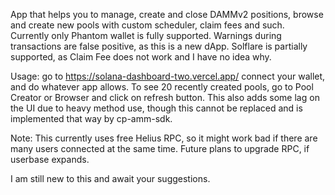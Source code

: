 App that helps you to manage, create and close DAMMv2 positions, browse and create new pools with custom scheduler, claim fees and such.
Currently only Phantom wallet is fully supported. Warnings during transactions are false positive, as this is a new dApp. Solflare is partially supported, as Claim Fee does not work and I have no idea why.

Usage: go to https://solana-dashboard-two.vercel.app/ connect your wallet, and do whatever app allows.
To see 20 recently created pools, go to Pool Creator or Browser and click on refresh button. This also adds some lag on the UI due to heavy method use, though this cannot be replaced and is implemented that way by cp-amm-sdk.

Note: This currently uses free Helius RPC, so it might work bad if there are many users connected at the same time. Future plans to upgrade RPC, if userbase expands.

I am still new to this and await your suggestions.
